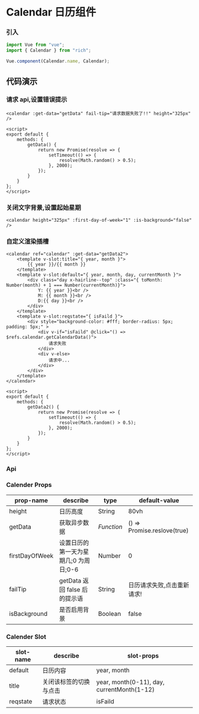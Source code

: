 # Calendar 日历组件

### 引入

```javascript
import Vue from "vue";
import { Calendar } from "rich";

Vue.component(Calendar.name, Calendar);
```

## 代码演示

### 请求 api,设置错误提示

```vue
<calendar :get-data="getData" fail-tip="请求数据失败了!!" height="325px" />

<script>
export default {
	methods: {
		getData() {
			return new Promise(resolve => {
				setTimeout(() => {
					resolve(Math.random() > 0.5);
				}, 2000);
			});
		}
	}
};
</script>
```

### 关闭文字背景,设置起始星期

```vue
<calendar height="325px" :first-day-of-week="1" :is-background="false" />
```

### 自定义渲染插槽

```vue
<calendar ref="calendar" :get-data="getData2">
	<template v-slot:title="{ year, month }">
		{{ year }}/{{ month }}
	</template>
	<template v-slot:default="{ year, month, day, currentMonth }">
		<div class="day x-hairline--top" :class="{ toMonth: Number(month) + 1 === Number(currentMonth)}">
			Y: {{ year }}<br />
			M: {{ month }}<br />
			D:{{ day }}<br />
		</div>
	</template>
	<template v-slot:reqstate="{ isFaild }">
		<div style="background-color: #fff; border-radius: 5px; padding: 5px;" >
			<div v-if="isFaild" @click="() => $refs.calendar.getCalendarData()">
				请求失败
			</div>
			<div v-else>
				请求中...
			</div>
		</div>
	</template>
</calendar>

<script>
export default {
	methods: {
		getData2() {
			return new Promise(resolve => {
				setTimeout(() => {
					resolve(Math.random() > 0.5);
				}, 2000);
			});
		}
	}
};
</script>
```

### Api

### Calender Props

| prop-name      | describe                              | type       | default-value               |
| -------------- | ------------------------------------- | ---------- | --------------------------- |
| height         | 日历高度                              | String     | 80vh                        |
| getData        | 获取异步数据                          | _Function_ | () => Promise.reslove(true) |
| firstDayOfWeek | 设置日历的第一天为星期几;0 为周日;0-6 | Number     | 0                           |
| failTip        | getData 返回 false 后的提示语         | String     | 日历请求失败,点击重新请求!  |
| isBackground   | 是否启用背景                          | Boolean    | false                       |

### Calender Slot

| slot-name | describe               | slot-props                                 |
| --------- | ---------------------- | ------------------------------------------ |
| default   | 日历内容               | year, month                                |
| title     | 关闭该标签的切换与点击 | year, month(0-11), day, currentMonth(1-12) |
| reqstate  | 请求状态               | isFaild                                    |
